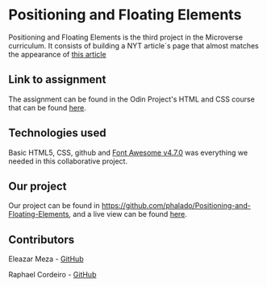 # Positioning and Floating Elements
Positioning and Floating Elements is the third project in the Microverse curriculum. It consists of building a NYT article´s page that almost matches the appearance of [this article](https://www.nytimes.com/2014/03/18/science/space/detection-of-waves-in-space-buttresses-landmark-theory-of-big-bang.html?_r=0)

## Link to assignment

The assignment can be found in the Odin Project's HTML and CSS course that can be found [here](https://www.theodinproject.com/courses/html5-and-css3/lessons/positioning-and-floating-elements).

## Technologies used

Basic HTML5, CSS, github and [Font Awesome v4.7.0](https://fontawesome.com/v4.7.0/icons/) was everything we needed in this collaborative project.

## Our project

Our project can be found in https://github.com/phalado/Positioning-and-Floating-Elements, and a live view can be found [here](https://raw.githack.com/phalado/Positioning-and-Floating-Elements/master/index.html).

## Contributors

Eleazar Meza - [GitHub](https://github.com/elshaka)

Raphael Cordeiro - [GitHub](https://github.com/phalado)
